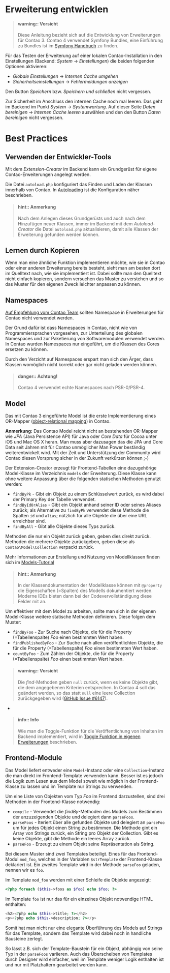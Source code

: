 # Erweiterung entwicklen

> #### warning:: Vorsicht 
> Diese Anleitung bezieht sich auf die Entwicklung von Erweiterungen
> für Contao 3. Contao 4 verwendet Symfony Bundles, eine Einführung zu Bundles
> ist im [Symfony Handbuch][1] zu finden.

Für das Testen der Erweiterung auf einer lokalen Contao-Installation in den
Einstellungen (Backend: _System_ -> _Einstellungen_) die beiden folgenden
Optionen aktivieren:

- _Globale Einstellungen_ -> _Internen Cache umgehen_
- _Sicherheitseinstellungen_ -> _Fehlermeldungen anzeigen_

Den Button _Speichern_ bzw. _Speichern und schließen_ nicht vergessen.

Zur Sicherheit im Anschluss den internen Cache noch mal leeren. Das geht im
Backend im Punkt _System_ -> _Systemwartung_. Auf dieser Seite _Daten
bereinigen_ -> _Internen Cache leeren_ auswählen und den den Button _Daten
bereinigen_ nicht vergessen.


# Best Practices


## Verwenden der Entwickler-Tools

Mit dem _Extension-Creator_ im Backend kann ein Grundgerüst für eigene
Contao-Erweiterungen angelegt werden.

Die Datei `autoload.php` konfiguriert das Finden und Laden der Klassen innerhalb
von Contao. In [Autoloading](Autoloading.md) ist die Konfiguration näher
beschrieben.

> #### hint:: Anmerkung 
> Nach dem Anlegen dieses Grundgerüsts und auch nach dem Hinzufügen neuer 
> Klassen, immer im Backend mit dem _Autoload-Creator_ die Datei `autoload.php` 
> aktualisieren, damit alle Klassen der Erweiterung gefunden werden können.


## Lernen durch Kopieren

Wenn man eine ähnliche Funktion implementieren möchte, wie sie in Contao oder
einer anderen Erweiterung bereits besteht, sieht man am besten dort im Quelltext
nach, wie sie implementiert ist. Dabei sollte man den Quelltext nicht einfach
kopieren, sondern versuchen das Muster zu verstehen und so das Muster für den
eigenen Zweck leichter anpassen zu können.


## Namespaces

[Auf Empfehlung vom Contao Team](https://community.contao.org/de/showthread.php?30961-Contao-3-und-Namespace&p=203762&viewfull=1#post203762)
sollten Namespace in Erweiterungen für Contao nicht verwendet werden.

Der Grund dafür ist dass Namespaces in Contao, nicht wie von Programmiersprachen
vorgesehen, zur Unterteilung des globalen Namespaces und zur Paketierung von
Softwaremodulen verwendet werden. In Contao wurden Namespaces nur eingeführt, um
die Klassen des Cores ersetzen zu können.

Durch den Verzicht auf Namespaces erspart man sich den Ärger, dass Klassen
womöglich nicht korrekt oder gar nicht geladen werden können.

> #### danger:: Achtung! 
> Contao 4 verwendet echte Namespaces nach PSR-0/PSR-4.


## Model

Das mit Contao 3 eingeführte Model ist die erste Implementierung eines OR-Mapper
([object-relational mapping](http://de.wikipedia.org/wiki/Objektrelationale_Abbildung))
in Contao.

__Anmerkung:__ Das Contao Model reicht nicht an bestehenden OR-Mapper wie _JPA_
(Java Persistence API) für Java oder _Core Data_ für Cocoa unter iOS und
Mac OS X heran. Man muss aber dazusagen das die JPA und Core Data seit Jahren
mit für Contao unmöglicher Man Power beständig weiterentwickelt wird. Mit der
Zeit und Unterstützung der Community wird Contao diesen Vorsprung sicher in der
Zukunft verkürzen können ;-)

Der Extension-Creator erzeugt für Frontend-Tabellen eine dazugehörige
Model-Klasse im Verzeichnis `models` der Erweiterung. Diese Klasse kann ohne
weitere Anpassung über die folgenden statischen Methoden genutzt werden:

- `findByPk` - Gibt ein Objekt zu einem Schlüsselwert zurück, es wird dabei der
  Primary Key der Tabelle verwendet.
- `findByIdOrAlias` - Gibt ein Objekt anhand seiner ID oder seines Aliases
  zurück; als Alternative zu `findByPk` verwendet diese Methode die Spalten `id`
  und `alias`; nützlich für alle Objekte die   über eine URL erreichbar sind.
- `findByAll` - Gibt alle Objekte dieses Typs zurück.

Methoden die nur ein Objekt zurück geben, geben dies direkt zurück. Methoden die
mehrere Objekte zurückgeben, geben diese als `Contao\Model\Collection` verpackt
zurück.

Mehr Informationen zur Erstellung und Nutzung von Modellklassen finden sich im
[Models-Tutorial](Models.md)

> #### hint:: Anmerkung 
> In der Klassendokumentation der Modellklasse können mit `@property` die
> Eigenschaften (=Spalten) des Modells dokumentiert werden. Moderne IDEs bieten
> dann bei der Codevervollständigung diese Felder mit an.

Um effektiver mit dem Model zu arbeiten, sollte man sich in der eigenen
Model-Klasse weitere statische Methoden definieren. Diese folgen dem Muster:

- `findByFoo` - Zur Suche nach Objekte, die für die Property (=Tabellenspalte)
  _Foo_ einen bestimmten Wert haben.
- `findPublishedByFoo` - Zur Suche nach allen veröffentlichten Objekte, die für
  die Property (=Tabellenspalte) _Foo_ einen bestimmten Wert haben.
- `countByFoo` - Zum Zählen der Objekte, die für die Property (=Tabellenspalte)
  _Foo_ einen bestimmten Wert haben.

> #### warning:: Vorsicht 
> Die _find_-Methoden geben `null` zurück, wenn es keine Objekte
> gibt, die dem angegebenen Kriterien entsprechen. In Contao 4 soll das geändert
> werden, so das statt `null` eine leere Collection zurückgegeben wird
> ([GitHub Issue #6147](https://github.com/contao/core/issues/6147)).

  -
> #### info:: Info 
> Wie man die Toggle-Funktion für die Veröffentlichung von Inhalten im
> Backend implementiert, wird in
> [Toggle Funktion in eigenen Erweiterungen](Toggle-Funktion-in-eigenen-Erweiterungen.md)
> beschrieben.


## Frontend-Module

Das Model liefert entweder eine `Model`-Instanz oder eine `Collection`-Instanz
die man direkt im Frontend-Template verwenden kann. Besser ist es jedoch die
Logik zum Lesen aus dem Model soweit wie möglich in der Frontend-Klasse zu
lassen und im Template nur Strings zu verwenden.

Um eine Liste von Objekten vom Typ _Foo_ im Frontend darzustellen, sind drei
Methoden in der Frontend-Klasse notwendig:

- `compile` - Verwendet die _findBy_-Methoden des Models zum Bestimmen der
  anzuzeigenden Objekte und delegiert dann `parseFoos`.
- `parseFoos` - Iteriert über alle gefunden Objekte und delegiert an `parseFoo`
  um für jedes Objekt einen String zu bestimmen. Die Methode gint ein Array von
  Strings zurück, ein String pro Objekt der Collection. Gibt es keine Objekte,
  gibt die Methode ein leeres Array zurück.
- `parseFoo` - Erzeugt zu einem Objekt seine Repräsentation als String.

Bei diesem Muster sind zwei Templates beteiligt. Eines für das Frontend-Modul
`mod_foo`, welches in der Variablen `$strTemplate` der Frontend-Klasse
deklariert ist. Ein zweites Template wird in der Methode `parseFoo` geladen,
nennen wir es `foo`.

Im Template `mod_foo` werden mit einer Schleife die Objekte angezeigt:

```php
<?php foreach ($this->foos as $foo) echo $foo; ?>
```

Im Template `foo` ist nur das für ein einzelnes Objekt notwendige HTML
enthalten:

```php
<h2><?php echo $this->title; ?></h2>
<p><?php echo $this->description; ?></p>
```

Somit hat man nicht nur eine elegante Überführung des Models auf Strings für das
Template, sondern das Template wird dabei noch in handliche Bausteine zerlegt.

So lässt z.B. sich der Template-Baustein für ein Objekt, abhängig von seine Typ
in der `parseFoos` variieren. Auch das Überscheiben von Templates durch Designer
wird einfacher, weil im Template weniger Logik enthalten ist und nur mit
Platzhaltern gearbeitet werden kann.



[1]: http://symfony.com/doc/current/cookbook/bundles/index.html
